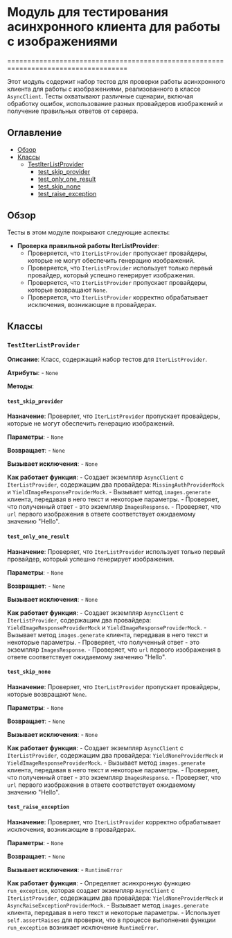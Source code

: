 # Модуль для тестирования асинхронного клиента для работы с изображениями
====================================================================================

Этот модуль содержит набор тестов для проверки работы асинхронного клиента для работы с изображениями, реализованного в классе `AsyncClient`. Тесты охватывают различные сценарии, включая обработку ошибок, использование разных провайдеров изображений и получение правильных ответов от сервера.

## Оглавление

- [Обзор](#обзор)
- [Классы](#классы)
    - [TestIterListProvider](#testiterlistprovider)
        - [test_skip_provider](#test_skip_provider)
        - [test_only_one_result](#test_only_one_result)
        - [test_skip_none](#test_skip_none)
        - [test_raise_exception](#test_raise_exception)

## Обзор

Тесты в этом модуле покрывают следующие аспекты:

- **Проверка правильной работы IterListProvider**: 
    - Проверяется, что `IterListProvider` пропускает провайдеры, которые не могут обеспечить генерацию изображений.
    - Проверяется, что `IterListProvider` использует только первый провайдер, который успешно генерирует изображения.
    - Проверяется, что `IterListProvider` пропускает провайдеры, которые возвращают `None`.
    - Проверяется, что `IterListProvider` корректно обрабатывает исключения, возникающие в провайдерах.

## Классы

### `TestIterListProvider`

**Описание**: 
    Класс, содержащий набор тестов для `IterListProvider`.

**Атрибуты**:
    - `None`

**Методы**:

#### `test_skip_provider`

**Назначение**: Проверяет, что `IterListProvider` пропускает провайдеры, которые не могут обеспечить генерацию изображений.

**Параметры**: 
    - `None`

**Возвращает**:
    - `None`

**Вызывает исключения**: 
    - `None`

**Как работает функция**: 
    - Создает экземпляр `AsyncClient` с `IterListProvider`, содержащим два провайдера: `MissingAuthProviderMock` и `YieldImageResponseProviderMock`.
    - Вызывает метод `images.generate` клиента, передавая в него текст и некоторые параметры.
    - Проверяет, что полученный ответ - это экземпляр `ImagesResponse`.
    - Проверяет, что `url` первого изображения в ответе соответствует ожидаемому значению "Hello".

#### `test_only_one_result`

**Назначение**: Проверяет, что `IterListProvider` использует только первый провайдер, который успешно генерирует изображения.

**Параметры**: 
    - `None`

**Возвращает**:
    - `None`

**Вызывает исключения**: 
    - `None`

**Как работает функция**: 
    - Создает экземпляр `AsyncClient` с `IterListProvider`, содержащим два провайдера: `YieldImageResponseProviderMock` и `YieldImageResponseProviderMock`.
    - Вызывает метод `images.generate` клиента, передавая в него текст и некоторые параметры.
    - Проверяет, что полученный ответ - это экземпляр `ImagesResponse`.
    - Проверяет, что `url` первого изображения в ответе соответствует ожидаемому значению "Hello".

#### `test_skip_none`

**Назначение**: Проверяет, что `IterListProvider` пропускает провайдеры, которые возвращают `None`.

**Параметры**: 
    - `None`

**Возвращает**:
    - `None`

**Вызывает исключения**: 
    - `None`

**Как работает функция**: 
    - Создает экземпляр `AsyncClient` с `IterListProvider`, содержащим два провайдера: `YieldNoneProviderMock` и `YieldImageResponseProviderMock`.
    - Вызывает метод `images.generate` клиента, передавая в него текст и некоторые параметры.
    - Проверяет, что полученный ответ - это экземпляр `ImagesResponse`.
    - Проверяет, что `url` первого изображения в ответе соответствует ожидаемому значению "Hello".

#### `test_raise_exception`

**Назначение**: Проверяет, что `IterListProvider` корректно обрабатывает исключения, возникающие в провайдерах.

**Параметры**: 
    - `None`

**Возвращает**:
    - `None`

**Вызывает исключения**: 
    - `RuntimeError`

**Как работает функция**: 
    - Определяет асинхронную функцию `run_exception`, которая создает экземпляр `AsyncClient` с `IterListProvider`, содержащим два провайдера: `YieldNoneProviderMock` и `AsyncRaiseExceptionProviderMock`.
    - Вызывает метод `images.generate` клиента, передавая в него текст и некоторые параметры.
    - Использует `self.assertRaises` для проверки, что в процессе выполнения функции `run_exception` возникает исключение `RuntimeError`.
